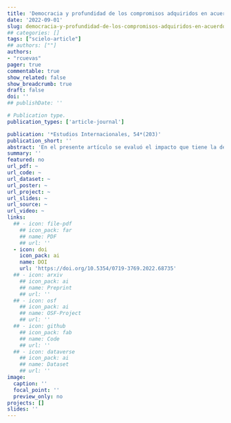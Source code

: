 ```yaml
---
title: 'Democracia y profundidad de los compromisos adquiridos en acuerdos de libre comercio (1948-2020)'
date: '2022-09-01'
slug: democracia-y-profundidad-de-los-compromisos-adquiridos-en-acuerdos-de-libre-comercio
## categories: []
tags: ["scielo-article"]
## authors: [""]
authors:
- "rcuevas"
pager: true
commentable: true
show_related: false
show_breadcrumb: true
draft: false
doi: ''
## publishDate: ''

# Publication type.
publication_types: ['article-journal']

publication: '*Estudios Internacionales, 54*(203)'
publication_short: ''
abstract: 'En el presente artículo se evaluó el impacto que tiene la democracia de las partes concurrentes en un acuerdo de libre comercio con la profundidad de los compromisos adquiridos en el marco de los respectivos tratados. Este argumento se revisó por medio de la evaluación de variables que dieran cuenta de argumentos basados en tradiciones liberales de las relaciones internacionales, específicamente la democracia, aplicados a los vínculos alcanzados en acuerdos de libre comercio. Si bien los resultados confirmarían estas respectivas argumentaciones, la mayor relevancia para dar cuenta de una mayor profundización de los vínculos comerciales corresponde a factores contextuales, como lo fueron las décadas de 1990 y 2000. En la realización de la presente investigación se utilizó información actualizada sobre 692 acuerdos de libre comercio firmados entre 1948 y 2020, empleándose regresiones lineales con ajuste de estructura multinivel.'
summary: ''
featured: no
url_pdf: ~
url_code: ~
url_dataset: ~
url_poster: ~
url_project: ~
url_slides: ~
url_source: ~
url_video: ~
links:
  ## - icon: file-pdf
    ## icon_pack: far
    ## name: PDF
    ## url: ''
  - icon: doi
    icon_pack: ai
    name: DOI
    url: 'https://doi.org/10.5354/0719-3769.2022.68735'
  ## - icon: arxiv
    ## icon_pack: ai
    ## name: Preprint
    ## url: ''
  ## - icon: osf
    ## icon_pack: ai
    ## name: OSF-Project
    ## url: ''
  ## - icon: github
    ## icon_pack: fab
    ## name: Code
    ## url: ''
  ## - icon: dataverse
    ## icon_pack: ai
    ## name: Dataset
    ## url: ''
image:
  caption: ''
  focal_point: ''
  preview_only: no
projects: []
slides: ''
---
```

